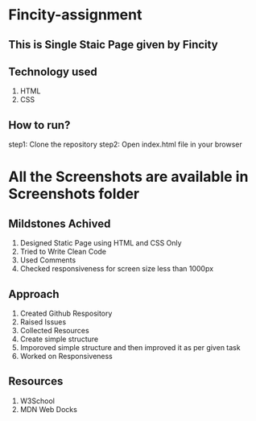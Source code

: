 # Fincity-assignment

## This is Single Staic Page given by Fincity
## Technology used

1) HTML
2) CSS

## How to run?
step1: Clone the repository
step2: Open index.html file in your browser

# All the Screenshots are available in Screenshots folder

## Mildstones Achived
1) Designed Static Page using HTML and CSS Only
2) Tried to Write Clean Code
3) Used Comments
4) Checked responsiveness for screen size less than 1000px

## Approach
1) Created Github Respository
2) Raised Issues
3) Collected Resources
4) Create simple structure
5) Imporoved simple structure and then improved it as per given task
6) Worked on Responsiveness

## Resources
 1) W3School
 2) MDN Web Docks
